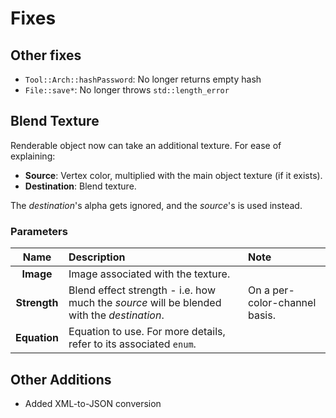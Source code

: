 # Fixes

## Other fixes

- `Tool::Arch::hashPassword`: No longer returns empty hash
- `File::save*`: No longer throws `std::length_error`

## Blend Texture

Renderable object now can take an additional texture. For ease of explaining:

- **Source**: Vertex color, multiplied with the main object texture (if it exists).
- **Destination**: Blend texture.

The *destination*'s alpha gets ignored, and the *source*'s is used instead.

### Parameters

|Name|Description|Note|
|:-:|:-|:-|
|**Image**|Image associated with the texture.||
|**Strength**|Blend effect strength - i.e. how much the *source* will be blended with the *destination*.|On a per-color-channel basis.|
|**Equation**|Equation to use. For more details, refer to its associated `enum`.||

## Other Additions

- Added XML-to-JSON conversion